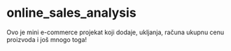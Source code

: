 # online_sales_analysis

Ovo je mini e-commerce projekat koji dodaje, ukljanja, računa ukupnu cenu proizvoda i još mnogo toga!
